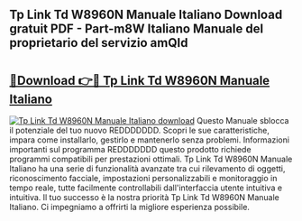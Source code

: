 ## Tp Link Td W8960N Manuale Italiano Download gratuit PDF - Part-m8W Italiano Manuale del proprietario del servizio amQId

# <h2><a href="http://dfbjl0c.blite.top/?on=Tp+Link+Td+W8960N+Manuale+Italiano">🔗Download 👉🔴 Tp Link Td W8960N Manuale Italiano</a></h2>

[![Tp Link Td W8960N Manuale Italiano download](https://i.imgur.com/lujVjoI.png)](http://dfbjl0c.blite.top/?on=Tp+Link+Td+W8960N+Manuale+Italiano)
Questo Manuale sblocca il potenziale del tuo nuovo REDDDDDDD. Scopri le sue caratteristiche, impara come installarlo, gestirlo e mantenerlo senza problemi. Informazioni importanti sul programma REDDDDDDD questo prodotto richiede programmi compatibili per prestazioni ottimali. Tp Link Td W8960N Manuale Italiano ha una serie di funzionalità avanzate tra cui rilevamento di oggetti, riconoscimento facciale, impostazioni personalizzabili e monitoraggio in tempo reale, tutte facilmente controllabili dall'interfaccia utente intuitiva e intuitiva. Il tuo successo è la nostra priorità Tp Link Td W8960N Manuale Italiano. Ci impegniamo a offrirti la migliore esperienza possibile.
